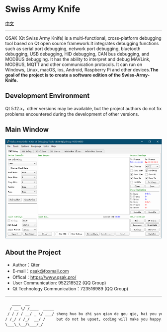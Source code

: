 # Swiss Army Knife

[中文](./doc/zh_CN/README.md)
***************
QSAK (Qt Swiss Army Knife) is a multi-functional, cross-platform debugging tool based on Qt open source framework.It integrates debugging functions such as serial port debugging, network port debugging, bluetooth debugging, USB debugging, HID debugging, CAN bus debugging, and MODBUS debugging. It has the ability to interpret and debug MAVLink, MODBUS, MQTT and other communication protocols. It can run on Windows, Linux, macOS, ios, Android, Raspberry Pi and other devices.**The goal of the project is to create a software edition of the Swiss-Army-Knife.**

## Development Environment

Qt 5.12.x，other versions may be available, but the project authors do not fix problems encountered during the development of other versions.

## Main Window

![MainWindow.png](MainWindow.png)

## About the Project

* Author：Qter
* E-mail：qsak@foxmail.com
* Offical：<https://www.qsak.pro/>
* User Communication: 952218522 (QQ Group)
* Qt Technology Communication：723516989 (QQ Group)

***************

```txt
   ____  __
  / __ \/ /____  _____
 / / / / __/ _ \/ ___/ sheng huo bu zhi yan qian de gou qie, hai you yuan fang de gou qie.
/ /_/ / /_/  __/ /     but do not be upset, coding will make you happy.
\___\_\__/\___/_/                                                             --Confucius

```
